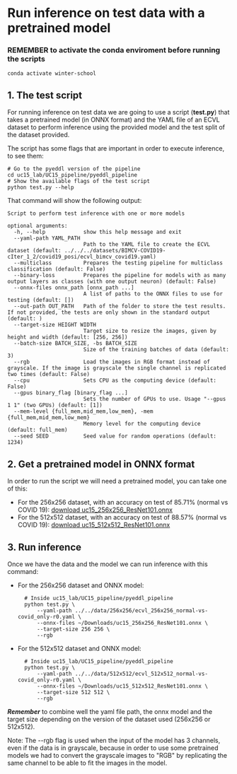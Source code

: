 # Run inference on test data with a pretrained model

### REMEMBER to activate the conda enviroment before running the scripts

    conda activate winter-school

## 1. The test script
For running inference on test data we are going to use a script (**test.py**) that takes a pretrained model (in ONNX format) and the YAML file
of an ECVL dataset to perform inference using the provided model and the test split of the dataset provided.

The script has some flags that are important in order to execute inference, to see them:

    # Go to the pyeddl version of the pipeline
    cd uc15_lab/UC15_pipeline/pyeddl_pipeline
    # Show the available flags of the test script
    python test.py --help

That command will show the following output:

    Script to perform test inference with one or more models

    optional arguments:
      -h, --help            show this help message and exit
      --yaml-path YAML_PATH
                            Path to the YAML file to create the ECVL dataset (default: ../../../datasets/BIMCV-COVID19-cIter_1_2/covid19_posi/ecvl_bimcv_covid19.yaml)
      --multiclass          Prepares the testing pipeline for multiclass classification (default: False)
      --binary-loss         Prepares the pipeline for models with as many output layers as classes (with one output neuron) (default: False)
      --onnx-files onnx_path [onnx_path ...]
                            A list of paths to the ONNX files to use for testing (default: [])
      --out-path OUT_PATH   Path of the folder to store the test results. If not provided, the tests are only shown in the standard output (default: )
      --target-size HEIGHT WIDTH
                            Target size to resize the images, given by height and width (default: [256, 256])
      --batch-size BATCH_SIZE, -bs BATCH_SIZE
                            Size of the training batches of data (default: 3)
      --rgb                 Load the images in RGB format instead of grayscale. If the image is grayscale the single channel is replicated two times (default: False)
      --cpu                 Sets CPU as the computing device (default: False)
      --gpus binary_flag [binary_flag ...]
                            Sets the number of GPUs to use. Usage "--gpus 1 1" (two GPUs) (default: [1])
      --mem-level {full_mem,mid_mem,low_mem}, -mem {full_mem,mid_mem,low_mem}
                            Memory level for the computing device (default: full_mem)
      --seed SEED           Seed value for random operations (default: 1234)

## 2. Get a pretrained model in ONNX format
In order to run the script we will need a pretrained model, you can take one of this:
- For the 256x256 dataset, with an accuracy on test of 85.71% (normal vs COVID 19): [download uc15_256x256_ResNet101.onnx](https://upvedues-my.sharepoint.com/:u:/g/personal/salcarpo_upv_edu_es/EfX00LcDeINIuMvPnt1_aUABQlFO3zPletzohRtq5O9E3g?e=AbODWc)
- For the 512x512 dataset, with an accuracy on test of 88.57% (normal vs COVID 19): [download uc15_512x512_ResNet101.onnx](https://upvedues-my.sharepoint.com/:u:/g/personal/salcarpo_upv_edu_es/EaLfcNGvMlFElO9Ml0-GI2UBxLxG5nOLVRBPgZe7F8S9rA?e=2i1oD0)

## 3. Run inference
Once we have the data and the model we can run inference with this command:
- For the 256x256 dataset and ONNX model:

        # Inside uc15_lab/UC15_pipeline/pyeddl_pipeline
        python test.py \
            --yaml-path ../../data/256x256/ecvl_256x256_normal-vs-covid_only-r0.yaml \
            --onnx-files ~/Downloads/uc15_256x256_ResNet101.onnx \
            --target-size 256 256 \
            --rgb
        
- For the 512x512 dataset and ONNX model:

        # Inside uc15_lab/UC15_pipeline/pyeddl_pipeline
        python test.py \
            --yaml-path ../../data/512x512/ecvl_512x512_normal-vs-covid_only-r0.yaml \
            --onnx-files ~/Downloads/uc15_512x512_ResNet101.onnx \
            --target-size 512 512 \
            --rgb

***Remember*** to combine well the yaml file path, the onnx model and the target size depending on the version of the dataset used (256x256 or 512x512).

Note: The --rgb flag is used when the input of the model has 3 channels, even if the data is in grayscale, because in order to use some pretrained models
we had to convert the grayscale images to "RGB" by replicating the same channel to be able to fit the images in the model.
